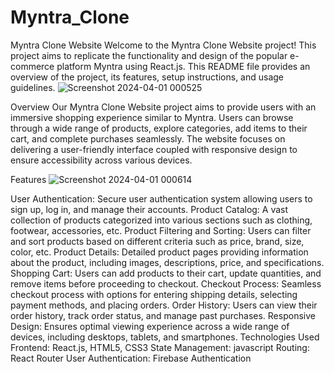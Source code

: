 # Myntra_Clone
Myntra Clone Website
Welcome to the Myntra Clone Website project! This project aims to replicate the functionality and design of the popular e-commerce platform Myntra using React.js. This README file provides an overview of the project, its features, setup instructions, and usage guidelines.
![Screenshot 2024-04-01 000525](https://github.com/Kaustubh568/Myntra_Clone/assets/92736570/b08df68f-10d2-454c-a1f6-26cc46668e01)

Overview
Our Myntra Clone Website project aims to provide users with an immersive shopping experience similar to Myntra. Users can browse through a wide range of products, explore categories, add items to their cart, and complete purchases seamlessly. The website focuses on delivering a user-friendly interface coupled with responsive design to ensure accessibility across various devices.

Features
![Screenshot 2024-04-01 000614](https://github.com/Kaustubh568/Myntra_Clone/assets/92736570/dda720a3-e680-4690-97bf-c3c8bfc5387c)

User Authentication: Secure user authentication system allowing users to sign up, log in, and manage their accounts.
Product Catalog: A vast collection of products categorized into various sections such as clothing, footwear, accessories, etc.
Product Filtering and Sorting: Users can filter and sort products based on different criteria such as price, brand, size, color, etc.
Product Details: Detailed product pages providing information about the product, including images, descriptions, price, and specifications.
Shopping Cart: Users can add products to their cart, update quantities, and remove items before proceeding to checkout.
Checkout Process: Seamless checkout process with options for entering shipping details, selecting payment methods, and placing orders.
Order History: Users can view their order history, track order status, and manage past purchases.
Responsive Design: Ensures optimal viewing experience across a wide range of devices, including desktops, tablets, and smartphones.
Technologies Used
Frontend: React.js, HTML5, CSS3
State Management: javascript
Routing: React Router
User Authentication: Firebase Authentication

